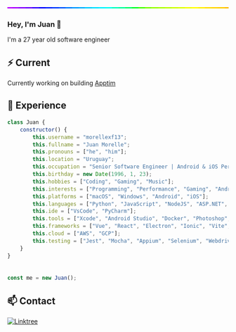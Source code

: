 <img style="width:100%;height:3px;" src="./bar.gif" />

### Hey, I'm Juan 👋

I'm a 27 year old software engineer

## ⚡️ Current

Currently working on building [Apptim](https://apptim.com/)

## 💎 Experience

```js
class Juan {
    constructor() {
        this.username = "morellexf13";
        this.fullname = "Juan Morelle";
        this.pronouns = ["he", "him"];
        this.location = "Uruguay";
        this.occupation = "Senior Software Engineer | Android & iOS Performance";
        this.birthday = new Date(1996, 1, 23);
        this.hobbies = ["Coding", "Gaming", "Music"];
        this.interests = ["Programming", "Performance", "Gaming", "Android", "Apple", "Animals", "Landscapes"];
        this.platforms = ["macOS", "Windows", "Android", "iOS"];
        this.languages = ["Python", "JavaScript", "NodeJS", "ASP.NET", "Java", "PostgreSQL", "MySQL", "SQLServer", "GeneXus", "Wordpress"];
        this.ide = ["VsCode", "PyCharm"];
        this.tools = ["Xcode", "Android Studio", "Docker", "Photoshop", "Lightroom"];
        this.frameworks = ["Vue", "React", "Electron", "Ionic", "Vite", "NuxtJs", "NextJs", "Webpack", "Bootstrap", "TailwindCSS"];
        this.cloud = ["AWS", "GCP"];
        this.testing = ["Jest", "Mocha", "Appium", "Selenium", "WebdriverIO"];
    }
}
        

const me = new Juan();
```

## 📫 Contact

[![Linktree](https://img.shields.io/badge/-%E2%81%A0%E2%81%A0linktr.ee%2F%E2%81%A0%E2%81%A0%E2%81%A0morellexf13%20%20%20%20%20%20%20%20%20%20%20%20%20%20%20%20%20%20%20%20%E2%81%A0-333333?style=for-the-badge&logo=linktree&logoColor=white&labelColor=29B06B)](https://linktr.ee/morellexf13)

